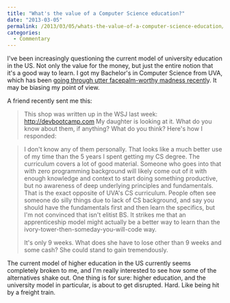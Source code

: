 ```yaml
---
title: "What's the value of a Computer Science education?"
date: "2013-03-05"
permalink: /2013/03/05/whats-the-value-of-a-computer-science-education/
categories:
  - Commentary
---
```

I've been increasingly questioning the current model of university education in the US. Not only the value for the money, but just the entire notion that it's a good way to learn. I got my Bachelor's in Computer Science from UVA, which has been [going through utter facepalm-worthy madness recentl][1]y. It may be biasing my point of view.

A friend recently sent me this:

> This shop was written up in the WSJ last week: <http://devbootcamp.com> My daughter is looking at it. What do you know about them, if anything? What do you think?
Here's how I responded:

> I don't know any of them personally. That looks like a much better use of my time than the 5 years I spent getting my CS degree. The curriculum covers a lot of good material. Someone who goes into that with zero programming background will likely come out of it with enough knowledge and context to start doing something productive, but no awareness of deep underlying principles and fundamentals. That is the exact opposite of UVA's CS curriculum. People often see someone do silly things due to lack of CS background, and say you should have the fundamentals first and then learn the specifics, but I'm not convinced that isn't elitist BS. It strikes me that an apprenticeship model might actually be a better way to learn than the ivory-tower-then-someday-you-will-code way.
> 
> It's only 9 weeks. What does she have to lose other than 9 weeks and some cash? She could stand to gain tremendously.

The current model of higher education in the US currently seems completely broken to me, and I'm really interested to see how some of the alternatives shake out. One thing is for sure: higher education, and the university model in particular, is about to get disrupted. Hard. Like being hit by a freight train.

 [1]: http://www.washingtonpost.com/local/education/at-u-va-tensions-between-sullivan-and-dragas-hit-a-new-boiling-point/2013/03/01/6cf65212-810a-11e2-8074-b26a871b165a_print.html

